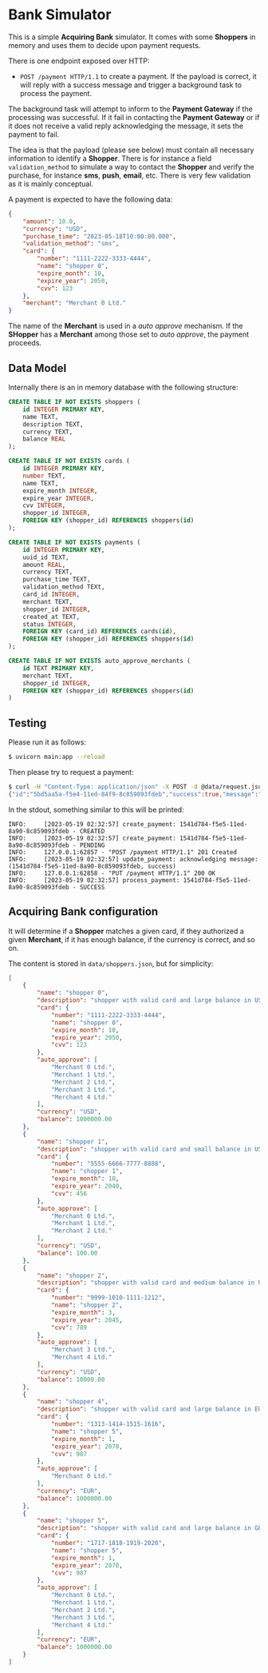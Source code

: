 # Bank Simulator

This is a simple **Acquiring Bank** simulator. It comes with some **Shoppers** in memory and uses them to decide upon payment requests.

There is one endpoint exposed over HTTP:

- `POST /payment HTTP/1.1` to create a payment. If the payload is correct, it will reply with a success message and trigger a background task to process the payment.

The background task will attempt to inform to the **Payment Gateway** if the processing was successful. If it fail in contacting the **Payment Gateway** or if it does not receive a valid reply acknowledging the message, it sets the payment to fail.

The idea is that the payload (please see below) must contain all necessary information to identify a **Shopper**. There is for instance a field `validation_method` to simulate a way to contact the **Shopper** and verify the purchase, for instance **sms**, **push**, **email**, etc. There is very few validation as it is mainly conceptual.

A payment is expected to have the following data:

```json
{
    "amount": 10.0,
    "currency": "USD",
    "purchase_time": "2023-05-18T10:00:00.000",
    "validation_method": "sms",
    "card": {
        "number": "1111-2222-3333-4444",
        "name": "shopper 0",
        "expire_month": 10,
        "expire_year": 2050,
        "cvv": 123
    },
    "merchant": "Merchant 0 Ltd."
}
```

The name of the **Merchant** is used in a *auto approve* mechanism. If the **SHopper** has a **Merchant** among those set to *auto approve*, the payment proceeds.

## Data Model

Internally there is an in memory database with the following structure:

```sql
CREATE TABLE IF NOT EXISTS shoppers (
    id INTEGER PRIMARY KEY,
    name TEXT,
    description TEXT,
    currency TEXT,
    balance REAL
);

CREATE TABLE IF NOT EXISTS cards (
    id INTEGER PRIMARY KEY,
    number TEXT,
    name TEXT,
    expire_month INTEGER,
    expire_year INTEGER,
    cvv INTEGER,
    shopper_id INTEGER,
    FOREIGN KEY (shopper_id) REFERENCES shoppers(id)
);

CREATE TABLE IF NOT EXISTS payments (
    id INTEGER PRIMARY KEY,
    uuid_id TEXT,
    amount REAL,
    currency TEXT,
    purchase_time TEXT,
    validation_method TEXt,
    card_id INTEGER,
    merchant TEXT,
    shopper_id INTEGER,
    created_at TEXT,
    status INTEGER,
    FOREIGN KEY (card_id) REFERENCES cards(id),
    FOREIGN KEY (shopper_id) REFERENCES shoppers(id)
);

CREATE TABLE IF NOT EXISTS auto_approve_merchants (
    id TEXT PRIMARY KEY,
    merchant TEXT,
    shopper_id INTEGER,
    FOREIGN KEY (shopper_id) REFERENCES shoppers(id)
)
```




## Testing

Please run it as follows:

```bash
$ uvicorn main:app --reload
```

Then please try to request a payment:

```bash
$ curl -H "Content-Type: application/json" -X POST -d @data/request.json http://127.0.0.1:8000/payment
{"id":"5bd5aa5a-f5e4-11ed-84f9-8c859093fdeb","success":true,"message":"payment request created"}
```

In the stdout, something similar to this will be printed:

```
INFO:     [2023-05-19 02:32:57] create_payment: 1541d784-f5e5-11ed-8a90-8c859093fdeb - CREATED
INFO:     [2023-05-19 02:32:57] create_payment: 1541d784-f5e5-11ed-8a90-8c859093fdeb - PENDING
INFO:     127.0.0.1:62857 - "POST /payment HTTP/1.1" 201 Created
INFO:     [2023-05-19 02:32:57] update_payment: acknowledging message: (1541d784-f5e5-11ed-8a90-8c859093fdeb, success)
INFO:     127.0.0.1:62858 - "PUT /payment HTTP/1.1" 200 OK
INFO:     [2023-05-19 02:32:57] process_payment: 1541d784-f5e5-11ed-8a90-8c859093fdeb - SUCCESS
```

## **Acquiring Bank** configuration

It will determine if a **Shopper** matches a given card, if they authorized a given **Merchant**, if it has enough balance, if the currency is correct, and so on.

The content is stored in `data/shoppers.json`, but for simplicity:

```json
[
    {
        "name": "shopper 0",
        "description": "shopper with valid card and large balance in USD",
        "card": {
            "number": "1111-2222-3333-4444",
            "name": "shopper 0",
            "expire_month": 10,
            "expire_year": 2050,
            "cvv": 123
        },
        "auto_approve": [
            "Merchant 0 Ltd.",
            "Merchant 1 Ltd.",
            "Merchant 2 Ltd.",
            "Merchant 3 Ltd.",
            "Merchant 4 Ltd."
        ],
        "currency": "USD",
        "balance": 1000000.00
    },
    {
        "name": "shopper 1",
        "description": "shopper with valid card and small balance in USD",
        "card": {
            "number": "5555-6666-7777-8888",
            "name": "shopper 1",
            "expire_month": 10,
            "expire_year": 2040,
            "cvv": 456
        },
        "auto_approve": [
            "Merchant 0 Ltd.",
            "Merchant 1 Ltd.",
            "Merchant 2 Ltd."
        ],
        "currency": "USD",
        "balance": 100.00
    },
    {
        "name": "shopper 2",
        "description": "shopper with valid card and medium balance in USD",
        "card": {
            "number": "9999-1010-1111-1212",
            "name": "shopper 2",
            "expire_month": 3,
            "expire_year": 2045,
            "cvv": 789
        },
        "auto_approve": [
            "Merchant 3 Ltd.",
            "Merchant 4 Ltd."
        ],
        "currency": "USD",
        "balance": 10000.00
    },
    {
        "name": "shopper 4",
        "description": "shopper with valid card and large balance in EUR",
        "card": {
            "number": "1313-1414-1515-1616",
            "name": "shopper 5",
            "expire_month": 1,
            "expire_year": 2070,
            "cvv": 987
        },
        "auto_approve": [
            "Merchant 0 Ltd."
        ],
        "currency": "EUR",
        "balance": 1000000.00
    },
    {
        "name": "shopper 5",
        "description": "shopper with valid card and large balance in GBP",
        "card": {
            "number": "1717-1818-1919-2020",
            "name": "shopper 5",
            "expire_month": 1,
            "expire_year": 2070,
            "cvv": 987
        },
        "auto_approve": [
            "Merchant 0 Ltd.",
            "Merchant 1 Ltd.",
            "Merchant 2 Ltd.",
            "Merchant 3 Ltd.",
            "Merchant 4 Ltd."
        ],
        "currency": "EUR",
        "balance": 1000000.00
    }
]
```